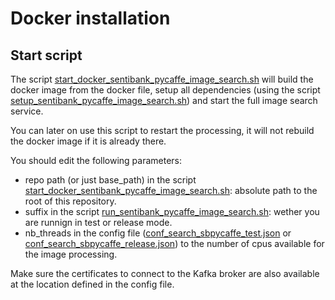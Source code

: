 # Docker installation

## Start script

The script [start_docker_sentibank_pycaffe_image_search.sh](start_docker_sentibank_pycaffe_image_search.sh) will build the docker image from the docker file, 
setup all dependencies (using the script [setup_sentibank_pycaffe_image_search.sh](setup_sentibank_pycaffe_image_search.sh)) and start the full image search service.  

You can later on use this script to restart the processing, it will not rebuild the docker image if it is already there.

You should edit the following parameters:

- repo path (or just base_path) in the script [start_docker_sentibank_pycaffe_image_search.sh](start_docker_sentibank_pycaffe_image_search.sh): absolute path to the root of this repository. 
- suffix in the script [run_sentibank_pycaffe_image_search.sh](run_sentibank_pycaffe_image_search.sh): wether you are runnign in test or release mode.
- nb_threads in the config file ([conf_search_sbpycaffe_test.json](../../conf/conf_search_sbpycaffe_test.json) or [conf_search_sbpycaffe_release.json](../../conf/conf_search_sbpycaffe_release.json)) to the number of cpus available for the image processing. 

Make sure the certificates to connect to the Kafka broker are also available at the location defined in the config file.
